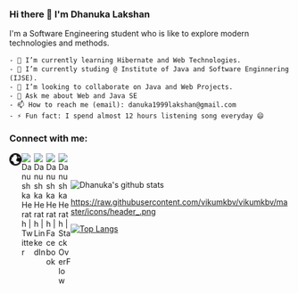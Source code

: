 ### Hi there 👋 I'm Dhanuka Lakshan

I'm a Software Engineering student who is like to explore modern technologies and methods.

    - 🔭 I’m currently learning Hibernate and Web Technologies.
    - 🌱 I’m currently studing @ Institute of Java and Software Enginnering (IJSE).
    - 👯 I’m looking to collaborate on Java and Web Projects.
    - 💬 Ask me about Web and Java SE
    - 📫 How to reach me (email): danuka1999lakshan@gmail.com
    - ⚡ Fun fact: I spend almost 12 hours listening song everyday 😄
 ### Connect with me:
 
[<img align="left" alt="DanushkaHerath" width="22px" src="https://raw.githubusercontent.com/iconic/open-iconic/master/svg/globe.svg" />][website]
[<img align="left" alt="DanushkaHerath | Twitter" width="22px" src="https://cdn.jsdelivr.net/npm/simple-icons@v3/icons/twitter.svg" />][twitter]
[<img align="left" alt="DanushkaHerath | LinkedIn" width="22px" src="https://cdn.jsdelivr.net/npm/simple-icons@v3/icons/linkedin.svg" />][linkedin]
[<img align="left" alt="DanushkaHerath | Facebook" width="22px" src="https://cdn.jsdelivr.net/npm/simple-icons@3.4.1/icons/facebook.svg" />][Facebook]
[<img align="left" alt="DanushkaHerath | StackOverFlow" width="22px" src="https://cdn.jsdelivr.net/npm/simple-icons@3.4.1/icons/stackoverflow.svg" />][StackOverFlow]
<br/><br/>

![Dhanuka's github stats](https://github-readme-stats.vercel.app/api?username=Dhanuka99&show_icons=true&theme=radical)

https://raw.githubusercontent.com/vikumkbv/vikumkbv/master/icons/header_.png

[![Top Langs](https://github-readme-stats.vercel.app/api/top-langs/?username=Dhanuka99&layout=compact)](https://github.com/Dhanuka99/github-readme-stats)

[website]: https://Dhanuka99.github.io
[twitter]: https://twitter.com/DhanukaLakshan5
[linkedin]: https://www.linkedin.com/in/dhanuka-lakshan-91a045190/
[Facebook]: https://www.facebook.com/dhanuka.lakshan.395/
[StackOverFlow]: https://stackoverflow.com/users/13066546/dhanuka-lakshan



